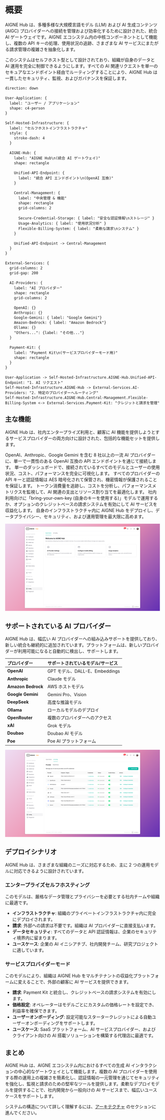 # 概要

AIGNE Hub は、多種多様な大規模言語モデル (LLM) および AI 生成コンテンツ (AIGC) プロバイダーへの接続を管理および効率化するために設計された、統合 AI ゲートウェイです。AIGNE エコシステム内の中核コンポーネントとして機能し、複数の API キーの処理、使用状況の追跡、さまざまな AI サービスにまたがる請求管理の複雑さを抽象化します。

このシステムはセルフホスト型として設計されており、組織が自身のデータと AI 運用を完全に制御できるようにします。すべての AI 関連リクエストを単一のセキュアなエンドポイント経由でルーティングすることにより、AIGNE Hub は一貫したセキュリティ、監視、およびガバナンスを保証します。

```d2
direction: down

User-Application: {
  label: "ユーザー / アプリケーション"
  shape: c4-person
}

Self-Hosted-Infrastructure: {
  label: "セルフホストインフラストラクチャ"
  style: {
    stroke-dash: 4
  }

  AIGNE-Hub: {
    label: "AIGNE Hub\n(統合 AI ゲートウェイ)"
    shape: rectangle

    Unified-API-Endpoint: {
      label: "統合 API エンドポイント\n(OpenAI 互換)"
    }

    Central-Management: {
      label: "中央管理 & 機能"
      shape: rectangle
      grid-columns: 2

      Secure-Credential-Storage: { label: "安全な認証情報\nストレージ" }
      Usage-Analytics: { label: "使用状況分析" }
      Flexible-Billing-System: { label: "柔軟な請求\nシステム" }
    }
    
    Unified-API-Endpoint -> Central-Management
  }
}

External-Services: {
  grid-columns: 2
  grid-gap: 200

  AI-Providers: {
    label: "AI プロバイダー"
    shape: rectangle
    grid-columns: 2

    OpenAI: {}
    Anthropic: {}
    Google-Gemini: { label: "Google Gemini"}
    Amazon-Bedrock: { label: "Amazon Bedrock"}
    Ollama: {}
    "Others...": {label: "その他..."}
  }

  Payment-Kit: {
    label: "Payment Kit\n(サービスプロバイダーモード用)"
    shape: rectangle
  }
}

User-Application -> Self-Hosted-Infrastructure.AIGNE-Hub.Unified-API-Endpoint: "1. AI リクエスト"
Self-Hosted-Infrastructure.AIGNE-Hub -> External-Services.AI-Providers: "2. 特定のプロバイダーへルーティング"
Self-Hosted-Infrastructure.AIGNE-Hub.Central-Management.Flexible-Billing-System <-> External-Services.Payment-Kit: "クレジットと請求を管理"
```

## 主な機能

AIGNE Hub は、社内エンタープライズ利用と、顧客に AI 機能を提供しようとするサービスプロバイダーの両方向けに設計された、包括的な機能セットを提供します。

<x-cards data-columns="3">
  <x-card data-title="統合 API アクセス" data-icon="lucide:plug-zap">
    OpenAI、Anthropic、Google Gemini を含む 8 社以上の一流 AI プロバイダーに、単一で一貫性のある OpenAI 互換の API エンドポイントを通じて接続します。
  </x-card>
  <x-card data-title="一元管理" data-icon="lucide:database">
    単一のダッシュボードで、接続されているすべてのモデルとユーザーの使用状況、コスト、パフォーマンスを完全に可視化します。
  </x-card>
  <x-card data-title="安全な認証情報ストレージ" data-icon="lucide:shield-check">
    すべてのプロバイダーの API キーと認証情報は AES 暗号化されて保管され、機密情報が保護されることを保証します。
  </x-card>
  <x-card data-title="使用状況分析" data-icon="lucide:pie-chart">
    トークン消費量を追跡し、コストを分析し、パフォーマンスメトリクスを監視して、AI 関連の支出とリソース割り当てを最適化します。
  </x-card>
  <x-card data-title="柔軟な請求システム" data-icon="lucide:credit-card">
    社内利用向けに「bring-your-own-key (自身のキーを使用する)」モデルで運用するか、オプションのクレジットベースの請求システムを有効にして AI サービスを収益化します。
  </x-card>
  <x-card data-title="セルフホストによる制御" data-icon="lucide:server">
    自身のインフラストラクチャ内に AIGNE Hub をデプロイし、データプライバシー、セキュリティ、および運用管理を最大限に高めます。
  </x-card>
</x-cards>

![AIGNE Hub ダッシュボード](../../../blocklets/core/screenshots/fc46e9461382f0be7541af17ef13f632.png)

## サポートされている AI プロバイダー

AIGNE Hub は、幅広い AI プロバイダーへの組み込みサポートを提供しており、新しい統合も継続的に追加されています。プラットフォームは、新しいプロバイダーが利用可能になると自動的に検出し、サポートします。

| プロバイダー | サポートされているモデル/サービス |
| :--- | :--- |
| **OpenAI** | GPT モデル、DALL-E、Embeddings |
| **Anthropic** | Claude モデル |
| **Amazon Bedrock** | AWS ホストモデル |
| **Google Gemini** | Gemini Pro、Vision |
| **DeepSeek** | 高度な推論モデル |
| **Ollama** | ローカルモデルのデプロイ |
| **OpenRouter** | 複数のプロバイダーへのアクセス |
| **xAI** | Grok モデル |
| **Doubao** | Doubao AI モデル |
| **Poe** | Poe AI プラットフォーム |

![AI プロバイダー設定](../../../blocklets/core/screenshots/6fff77ec3c1fbefb780b2b79c61a36f7.png)

## デプロイシナリオ

AIGNE Hub は、さまざまな組織のニーズに対応するため、主に 2 つの運用モデルに対応できるように設計されています。

### エンタープライズセルフホスティング

このモデルは、厳格なデータ管理とプライバシーを必要とする社内チームや組織に最適です。

- **インフラストラクチャ**: 組織のプライベートインフラストラクチャ内に完全にデプロイされます。
- **請求**: 外部への請求は不要です。組織は AI プロバイダーに直接支払います。
- **データセキュリティ**: すべてのデータと API 認証情報は、企業のセキュリティ境界内に留まります。
- **ユースケース**: 企業の AI イニシアチブ、社内開発チーム、研究プロジェクトに適しています。

### サービスプロバイダーモード

このモデルにより、組織は AIGNE Hub をマルチテナントの収益化プラットフォームに変えることで、外部の顧客に AI サービスを提供できます。

- **請求**: Payment Kit と統合し、クレジットベースの請求システムを有効にします。
- **価格設定**: オペレーターはモデルごとにカスタムの価格レートを設定でき、利益率を確保できます。
- **ユーザーオンボーディング**: 設定可能なスタータークレジットによる自動ユーザーオンボーディングをサポートします。
- **ユースケース**: SaaS プラットフォーム、AI サービスプロバイダー、およびクライアント向けの AI 搭載ソリューションを構築する代理店に最適です。

## まとめ

AIGNE Hub は、AIGNE エコシステム内におけるすべての生成 AI インタラクションの中心的なゲートウェイとして機能します。複数の AI プロバイダーを使用する際の運用上の複雑さを簡素化し、認証情報の一元管理を通じてセキュリティを強化し、監視と請求のための堅牢なツールを提供します。柔軟なデプロイモデルを提供することで、社内開発から一般向けの AI サービスまで、幅広いユースケースをサポートします。

システムの構造について詳しく理解するには、[アーキテクチャ](./architecture.md) のセクションに進んでください。